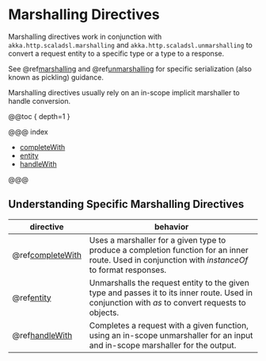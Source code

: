 <a id="marshallingdirectives-java"></a>
# Marshalling Directives

Marshalling directives work in conjunction with `akka.http.scaladsl.marshalling` and `akka.http.scaladsl.unmarshalling` to convert
a request entity to a specific type or a type to a response.

See @ref[marshalling](../../../common/marshalling.md#http-marshalling-java) and @ref[unmarshalling](../../../common/unmarshalling.md#http-unmarshalling-java) for specific
serialization (also known as pickling) guidance.

Marshalling directives usually rely on an in-scope implicit marshaller to handle conversion.

@@toc { depth=1 }

@@@ index

* [completeWith](completeWith.md)
* [entity](entity.md)
* [handleWith](handleWith.md)

@@@

## Understanding Specific Marshalling Directives

|directive                                                  | behavior                                                                                                                                         |
|-----------------------------------------------------------|--------------------------------------------------------------------------------------------------------------------------------------------------|
|@ref[completeWith](completeWith.md#completewith-java) | Uses a marshaller for a given type to produce a completion function for an inner route. Used in conjunction with *instanceOf* to format responses.|
|@ref[entity](entity.md#entity-java)                   | Unmarshalls the request entity to the given type and passes it to its inner route.  Used in conjunction with *as* to convert requests to objects. |
|@ref[handleWith](handleWith.md#handlewith-java)       | Completes a request with a given function, using an in-scope unmarshaller for an input and in-scope marshaller for the output.                   |